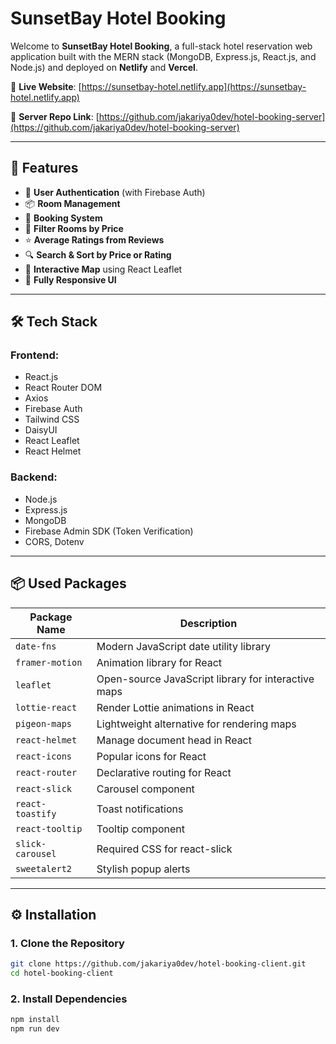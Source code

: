 # SunsetBay Hotel Booking

Welcome to **SunsetBay Hotel Booking**, a full-stack hotel reservation web application built with the MERN stack (MongoDB, Express.js, React.js, and Node.js) and deployed on **Netlify** and **Vercel**.

🔗 **Live Website**: [https://sunsetbay-hotel.netlify.app](https://sunsetbay-hotel.netlify.app)

🔗 **Server Repo Link**: [https://github.com/jakariya0dev/hotel-booking-server](https://github.com/jakariya0dev/hotel-booking-server)

---

## 🚀 Features

- 🔐 **User Authentication** (with Firebase Auth)
- 📦 **Room Management**
- 📅 **Booking System**
- 💸 **Filter Rooms by Price**
- ⭐ **Average Ratings from Reviews**
- 🔍 **Search & Sort by Price or Rating**
- 📍 **Interactive Map** using React Leaflet
- 📱 **Fully Responsive UI**

---

## 🛠️ Tech Stack

### Frontend:

- React.js
- React Router DOM
- Axios
- Firebase Auth
- Tailwind CSS
- DaisyUI
- React Leaflet
- React Helmet

### Backend:

- Node.js
- Express.js
- MongoDB
- Firebase Admin SDK (Token Verification)
- CORS, Dotenv

---

## 📦 Used Packages

| Package Name     | Description                                         |
| ---------------- | --------------------------------------------------- |
| `date-fns`       | Modern JavaScript date utility library              |
| `framer-motion`  | Animation library for React                         |
| `leaflet`        | Open-source JavaScript library for interactive maps |
| `lottie-react`   | Render Lottie animations in React                   |
| `pigeon-maps`    | Lightweight alternative for rendering maps          |
| `react-helmet`   | Manage document head in React                       |
| `react-icons`    | Popular icons for React                             |
| `react-router`   | Declarative routing for React                       |
| `react-slick`    | Carousel component                                  |
| `react-toastify` | Toast notifications                                 |
| `react-tooltip`  | Tooltip component                                   |
| `slick-carousel` | Required CSS for react-slick                        |
| `sweetalert2`    | Stylish popup alerts                                |

---

## ⚙️ Installation

### 1. Clone the Repository

```bash
git clone https://github.com/jakariya0dev/hotel-booking-client.git
cd hotel-booking-client
```

### 2. Install Dependencies

```bash
npm install
npm run dev
```
